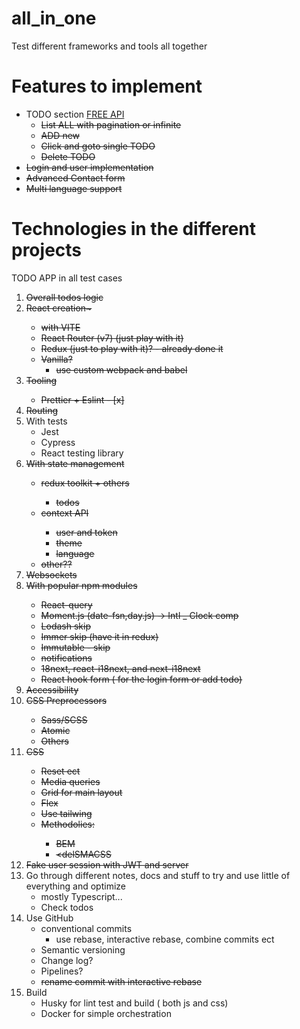 # all_in_one
Test different frameworks and tools all together

# Features to implement
* TODO section [FREE API](https://dummyjson.com/docs/todos)
    * <del>List ALL with pagination or infinite
    * <del>ADD new
    * <del>Click and goto single TODO
    * <del>Delete TODO
* <del>Login and user implementation
* <del>Advanced Contact form
* <del>Multi language support 

# Technologies in the different projects
TODO APP in all test cases
1.	<del>Overall todos logic
2.	<del>React creation~
    * with VITE
    * React Router (v7) (just play with it)
    * Redux (just to play with it)? - already done it
    * Vanilla?
        * use custom webpack and babel
3.  <del>Tooling
    * Prettier + Eslint - [x]
3.  <del> Routing
4.	With tests
    * Jest
    * Cypress
    * React testing library 
4. <del>With state management
    * <del>redux toolkit + others
        - <del>todos
    * <del>context API
        - <del>user and token
        - <del>theme
        - <del>language
    * <del>other??
4.  <del>Websockets
5.	<del>With popular npm modules
    * <del>React-query
    * <del>Moment.js (date-fsn,day.js) -> Intl _ Clock comp
    * <del>Lodash skip
    * <del>Immer skip (have it in redux)
    * <del>Immutable - skip
    * <del>notifications
    * <del>18next, react-i18next, and next-i18next
    * <del>React hook form ( for the login form or add todo)
6.	<del>Accessibility
7.	<del>CSS Preprocessors
    * <del>Sass/SCSS  
    * <del>Atomic
    * <del>Others
8.	<del>CSS
    * <del>Reset ect
    * <del>Media queries
    * <del>Grid for main layout
    * <del>Flex
    * <del>Use tailwing
    * <del>Methodolies:
        * <del>BEM
        * <delSMACSS
9.	<del>Fake user session with JWT and server
9.  Go through different notes, docs and stuff to try and use little of everything and optimize
    * mostly Typescript...
    * Check todos
10.	Use GitHub 
    * conventional commits 
        * use rebase, interactive rebase, combine commits ect
    * Semantic versioning
    * Change log?
    * Pipelines?
    * <del>rename commit with interactive rebase
11.	Build
    * Husky for lint test and build ( both js and css)
    * Docker for simple orchestration